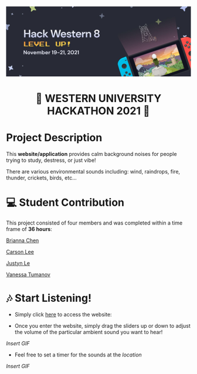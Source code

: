 ![Hackathon Logo](https://github.com/CarsonLeee/perfectstorm/blob/main/logo.jpg)
# <p align="center">🐎 WESTERN UNIVERSITY HACKATHON 2021 🐎</p>

# Project Description
This **website/application** provides calm background noises for people trying to study, destress, or just vibe! 

There are various environmental sounds including: wind, raindrops, fire, thunder, crickets, birds, etc...

# 💻 Student Contribution
This project consisted of four members and was completed within a time frame of **36 hours**:

[Brianna Chen](https://github.com/Brianna0510)

[Carson Lee](https://github.com/JustynLe)

[Justyn Le](https://github.com/CarsonLeee)

[Vanessa Tumanov](https://github.com/vanessatumanov)

# 🎶 Start Listening!
- Simply click [here](https://www.google.ca/) to access the website:

- Once you enter the website, simply drag the sliders up or down to adjust the volume of the particular ambient sound you want to hear!

*Insert GIF*

- Feel free to set a timer for the sounds at the *location*

*Insert GIF*

